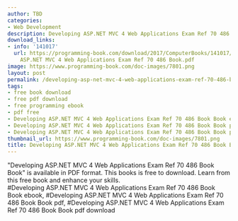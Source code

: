 ```yaml
---
author: TBD
categories:
- Web Development
description: Developing ASP.NET MVC 4 Web Applications Exam Ref 70 486 Book Book
download_links:
- info: '141017'
  url: https://programming-book.com/download/2017/ComputerBooks/141017/Developing
    ASP.NET MVC 4 Web Applications Exam Ref 70 486 Book.pdf
image: https://www.programming-book.com/doc-images/7801.png
layout: post
permalink: /developing-asp-net-mvc-4-web-applications-exam-ref-70-486-book-book.html
tags:
- free book download
- free pdf download
- free programming ebook
- pdf free
- Developing ASP.NET MVC 4 Web Applications Exam Ref 70 486 Book Book ebook
- Developing ASP.NET MVC 4 Web Applications Exam Ref 70 486 Book Book pdf
- Developing ASP.NET MVC 4 Web Applications Exam Ref 70 486 Book Book pdf download
thumbnail_url: https://www.programming-book.com/doc-images/7801.png
title: Developing ASP.NET MVC 4 Web Applications Exam Ref 70 486 Book Book
---
```


 
<div class="item-desc text-justify">
  "Developing ASP.NET MVC 4 Web Applications Exam Ref 70 486 Book Book" is available in PDF format. This books is free to download. Learn from this free book and enhance your skills.
  <br>
  #Developing ASP.NET MVC 4 Web Applications Exam Ref 70 486 Book Book ebook, #Developing ASP.NET MVC 4 Web Applications Exam Ref 70 486 Book Book pdf, #Developing ASP.NET MVC 4 Web Applications Exam Ref 70 486 Book Book pdf download
</div>